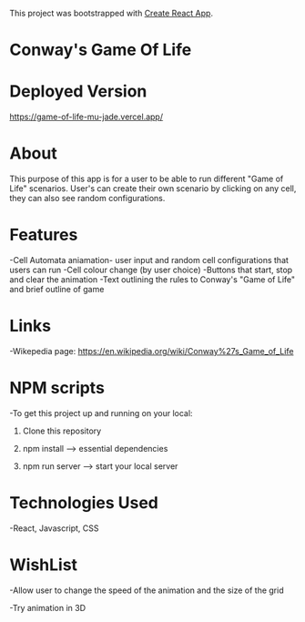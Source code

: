 This project was bootstrapped with [Create React App](https://github.com/facebook/create-react-app).

# Conway's Game Of Life

# Deployed Version

https://game-of-life-mu-jade.vercel.app/

# About 

This purpose of this app is for a user to be able to run different "Game of Life" scenarios. 
User's can create their own scenario by clicking on any cell, they can also see random configurations. 


# Features

-Cell Automata aniamation- user input and random cell configurations that users can run
-Cell colour change (by user choice)
-Buttons that start, stop and clear the animation
-Text outlining the rules to Conway's "Game of Life" and brief outline of game


# Links

-Wikepedia page: https://en.wikipedia.org/wiki/Conway%27s_Game_of_Life

# NPM scripts

-To get this project up and running on your local:

1) Clone this repository

2) npm install --> essential dependencies

3) npm run server --> start your local server

# Technologies Used  
 
 -React, Javascript, CSS


 # WishList

 -Allow user to change the speed of the animation and the size of the grid
 
 -Try animation in 3D
